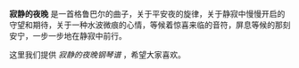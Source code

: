 

**寂静的夜晚**
是一首格鲁巴尔的曲子，关于平安夜的旋律，关于静寂中慢慢开启的守望和期待，关于一种水波微痕的心情，等候着惊喜来临的音符，屏息等候的那刻安宁，一步一步地在静寂中前行。

  
这里我们提供 _寂静的夜晚钢琴谱_ ，希望大家喜欢。


